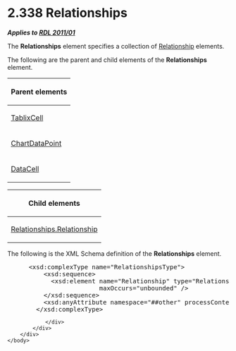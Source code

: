 <html dir="LTR" xmlns:mshelp="http://msdn.microsoft.com/mshelp" xmlns:ddue="http://ddue.schemas.microsoft.com/authoring/2003/5" xmlns:xlink="http://www.w3.org/1999/xlink" xmlns:tool="http://www.microsoft.com/tooltip">
    <head>
        <meta http-equiv="Content-Type" content="text/html; CHARSET=utf-8"></meta>
        <meta name="save" content="history"></meta>
        <title>2.338 Relationships</title>
        <xml>
            <mshelp:toctitle title="2.338 Relationships"></mshelp:toctitle>
            <mshelp:rltitle title="[MS-RDL]: Relationships"></mshelp:rltitle>
            <mshelp:keyword index="A" term="24a70d99-0cff-4112-b56e-3199e943bf1d"></mshelp:keyword>
            <mshelp:attr name="DCSext.ContentType" value="open specification"></mshelp:attr>
            <mshelp:attr name="AssetID" value="24a70d99-0cff-4112-b56e-3199e943bf1d"></mshelp:attr>
            <mshelp:attr name="TopicType" value="kbRef"></mshelp:attr>
            <mshelp:attr name="DCSext.Title" value="[MS-RDL]: Relationships" />
        </xml>
    </head>
    <body>
        <div id="header">
            <h1 class="heading">2.338 Relationships</h1>
        </div>
        <div id="mainSection">
            <div id="mainBody">
                <div id="allHistory" class="saveHistory"></div>
                <div id="sectionSection0" class="section" name="collapseableSection">
                    

<p><b><i>Applies to </i></b><a href="bf2bab1a-b608-4bcc-b718-1cc1baa9579c.md"><b><i>RDL 2011/01</i></b></a></p>

<p>The <b>Relationships</b> element specifies a collection of <a href="6d1c77e5-1573-4ad6-8d2a-c507411ad94b.md">Relationship</a> elements.</p>

<p>The following are the parent and child elements of the <b>Relationships</b>
element.</p>

<table>
 <thead>
  <tr>
   <th>
   <p>Parent elements</p>
   </th>
  </tr>
 </thead>
 <tr>
  <td>
  <p><a href="33258f80-fa42-4baf-abd5-ded34ffbbc61.md">TablixCell</a></p>
  </td>
 </tr>
 <tr>
  <td>
  <p><a href="86cf2a9b-4610-4ffe-8fff-16480a7bf6a4.md">ChartDataPoint</a></p>
  </td>
 </tr>
 <tr>
  <td>
  <p><a href="8d4f08f4-2da6-4829-8d90-9bf11e042c94.md">DataCell</a></p>
  </td>
 </tr>
</table>

<p> </p>

<table>
 <thead>
  <tr>
   <th>
   <p>Child elements</p>
   </th>
  </tr>
 </thead>
 <tr>
  <td>
  <p><a href="f5404957-1891-42d2-8483-71d7562c412d.md">Relationships.Relationship</a></p>
  </td>
 </tr>
</table>

<p>The following is the XML Schema definition of the <b>Relationships</b>
element.</p>

<dl>
<dd>
<div><pre> &lt;xsd:complexType name=&quot;RelationshipsType&quot;&gt;
     &lt;xsd:sequence&gt;
       &lt;xsd:element name=&quot;Relationship&quot; type=&quot;RelationshipType&quot; minOccurs=&quot;1&quot; 
                    maxOccurs=&quot;unbounded&quot; /&gt;
     &lt;/xsd:sequence&gt;
     &lt;xsd:anyAttribute namespace=&quot;##other&quot; processContents=&quot;lax&quot; /&gt;
   &lt;/xsd:complexType&gt;
</pre></div>
</dd></dl>


                </div>
            </div>
        </div>
    </body>
</html>
